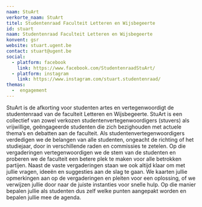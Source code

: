 ```yaml
---
naam: StuArt
verkorte_naam: StuArt
titel: Studentenraad Faculteit Letteren en Wijsbegeerte
id: stuart
naam: Studentenraad Faculteit Letteren en Wijsbegeerte
konvent: gsr
website: stuart.ugent.be
contact: stuart@ugent.be
social:
  - platform: facebook
    link: https://www.facebook.com/StudentenraadStuArt/
  - platform: instagram
    link: https://www.instagram.com/stuart.studentenraad/
themas:
  -  engagement
---
```

StuArt is de afkorting voor studenten artes en vertegenwoordigt de studentenraad van de faculteit Letteren en Wijsbegeerte. StuArt is een collectief van zowel verkozen studentenvertegenwoordigers (stuvers) als vrijwillige, geëngageerde studenten die zich bezighouden met actuele thema’s en debatten aan de faculteit. Als studentenvertegenwoordigers verdedigen we de belangen van alle studenten, ongeacht de richting of het studiejaar, door in verschillende raden en commissies te zetelen. Op die vergaderingen vertegenwoordigen we de stem van de studenten en proberen we de faculteit een betere plek te maken voor alle betrokken partijen. Naast de vaste vergaderingen staan we ook altijd klaar om met jullie vragen, ideeën en suggesties aan de slag te gaan. We kaarten jullie opmerkingen aan op de vergaderingen en pleiten voor een oplossing, of we verwijzen jullie door naar de juiste instanties voor snelle hulp. Op die manier bepalen jullie als studenten dus zelf welke punten aangepakt worden en bepalen jullie mee de agenda.
